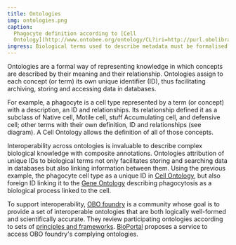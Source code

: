 ```yaml
---
title: Ontologies
img: ontologies.png
caption:
  Phagocyte definition according to [Cell
  Ontology](http://www.ontobee.org/ontology/CL?iri=http://purl.obolibrary.org/obo/CL_0000234).
ingress: Biological terms used to describe metadata must be formalised
---
```


Ontologies are a formal way of representing knowledge in which concepts are described by their
meaning and their relationship. Ontologies assign to each concept (or term) its own unique
identifier (ID), thus facilitating archiving, storing and accessing data in databases.

For example, a phagocyte is a cell type represented by a term (or concept) with a description, an ID
and relationships. Its relationship defined it as a subclass of Native cell, Motile cell, stuff
Accumulating cell, and defensive cell; other terms with their own definition, ID and relationships
(see diagram). A Cell Ontology allows the definition of all of those concepts.

Interoperability across ontologies is invaluable to describe complex biological knowledge with
composite annotations. Ontologies attribution of unique IDs to biological terms not only facilitates
storing and searching data in databases but also linking information between them. Using the
previous example, the phagocyte cell type as a unique ID in
[Cell Ontology](https://obofoundry.org/ontology/cl.html), but also foreign ID linking it to the
[Gene Ontology](http://geneontology.org) describing phagocytosis as a biological process linked to
the cell.

To support interoperability, [OBO foundry](https://obofoundry.org) is a community whose goal is to
provide a set of interoperable ontologies that are both logically well-formed and scientifically
accurate. They review participating ontologies according to sets of
[principles and frameworks](https://obofoundry.org/principles/fp-000-summary.html).
[BioPortal](https://bioportal.bioontology.org) proposes a service to access OBO foundry's complying
ontologies.
